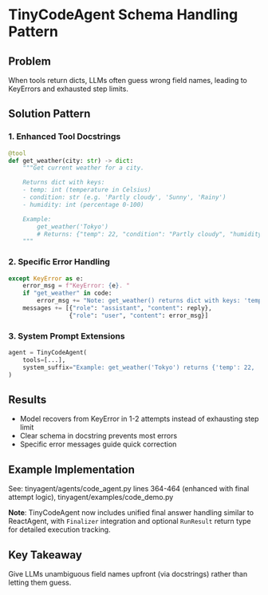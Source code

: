 # TinyCodeAgent Schema Handling Pattern

## Problem
When tools return dicts, LLMs often guess wrong field names, leading to KeyErrors and exhausted step limits.

## Solution Pattern

### 1. Enhanced Tool Docstrings
```python
@tool
def get_weather(city: str) -> dict:
    """Get current weather for a city.

    Returns dict with keys:
    - temp: int (temperature in Celsius)
    - condition: str (e.g. 'Partly cloudy', 'Sunny', 'Rainy')
    - humidity: int (percentage 0-100)

    Example:
        get_weather('Tokyo')
        # Returns: {"temp": 22, "condition": "Partly cloudy", "humidity": 65}
    """
```

### 2. Specific Error Handling
```python
except KeyError as e:
    error_msg = f"KeyError: {e}. "
    if "get_weather" in code:
        error_msg += "Note: get_weather() returns dict with keys: 'temp', 'condition', 'humidity'"
    messages += [{"role": "assistant", "content": reply},
                 {"role": "user", "content": error_msg}]
```

### 3. System Prompt Extensions
```python
agent = TinyCodeAgent(
    tools=[...],
    system_suffix="Example: get_weather('Tokyo') returns {'temp': 22, ...}"
)
```

## Results
- Model recovers from KeyError in 1-2 attempts instead of exhausting step limit
- Clear schema in docstring prevents most errors
- Specific error messages guide quick correction

## Example Implementation
See: tinyagent/agents/code_agent.py lines 364-464 (enhanced with final attempt logic), tinyagent/examples/code_demo.py

**Note**: TinyCodeAgent now includes unified final answer handling similar to ReactAgent, with `Finalizer` integration and optional `RunResult` return type for detailed execution tracking.

## Key Takeaway
Give LLMs unambiguous field names upfront (via docstrings) rather than letting them guess.
